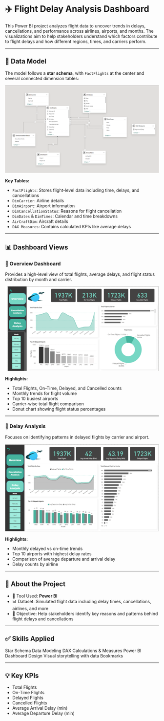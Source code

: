 # ✈️ Flight Delay Analysis Dashboard

This Power BI project analyzes flight data to uncover trends in delays, cancellations, and performance across airlines, airports, and months. The visualizations aim to help stakeholders understand which factors contribute to flight delays and how different regions, times, and carriers perform.

---

## 🧩 Data Model

The model follows a **star schema**, with `FactFlights` at the center and several connected dimension tables:

![Data Model](./data%20Model.png)

**Key Tables:**
- `FactFlights`: Stores flight-level data including time, delays, and cancellations
- `DimCarrier`: Airline details
- `DimAirport`: Airport information
- `DimCancellationStatus`: Reasons for flight cancellation
- `DimDates` & `DimTimes`: Calendar and time breakdowns
- `AirCraftDim`: Aircraft details
- `DAX Measures`: Contains calculated KPIs like average delays

---

## 📊 Dashboard Views

### 🔹 Overview Dashboard

Provides a high-level view of total flights, average delays, and flight status distribution by month and carrier.

![Overview Dashboard](./Overview.png)

**Highlights:**
- Total Flights, On-Time, Delayed, and Cancelled counts
- Monthly trends for flight volume
- Top 10 busiest airports
- Carrier-wise total flight comparison
- Donut chart showing flight status percentages

---

### 🔹 Delay Analysis

Focuses on identifying patterns in delayed flights by carrier and airport.

![Delay Analysis Dashboard](./Delay%20Analysis.png)

**Highlights:**
- Monthly delayed vs on-time trends
- Top 10 airports with highest delay rates
- Comparison of average departure and arrival delay
- Delay counts by airline

---

## 📁 About the Project

- 📌 Tool Used: **Power BI**
- 📊 Dataset: Simulated flight data including delay times, cancellations, airlines, and more
- 🎯 Objective: Help stakeholders identify key reasons and patterns behind flight delays and cancellations

---

## ✅ Skills Applied
Star Schema Data Modeling
DAX Calculations & Measures
Power BI Dashboard Design
Visual storytelling with data
Bookmarks

---

## 💡 Key KPIs
- Total Flights
- On-Time Flights
- Delayed Flights
- Cancelled Flights
- Average Arrival Delay (min)
- Average Departure Delay (min)


